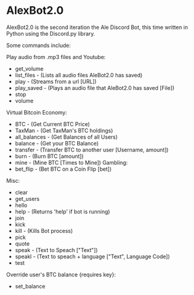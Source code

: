 # AlexBot2.0
AlexBot2.0 is the second iteration the Ale Discord Bot, this time written in Python using the Discord.py library.

Some commands include:

Play audio from .mp3 files and Youtube:
  - get_volume        
  - list_files        - (Lists all audio files AleBot2.0 has saved)
  - play              - (Streams from a url [URL])
  - play_saved        - (Plays an audio file that AleBot2.0 has saved [File])
  - stop              
  - volume            

Virtual Bitcoin Economy:
  - BTC               - (Get Current BTC Price)
  - TaxMan            - (Get TaxMan's BTC holdings)
  - all_balances      - (Get Balances of all Users)
  - balance           - (Get your BTC Balance)
  - transfer          - (Transfer BTC to another user [Username, amount])
  - burn              - (Burn BTC [amount])
  - mine              - (Mine BTC [Times to Mine])
  Gambling:
  - bet_flip          - (Bet BTC on a Coin Flip [bet])

Misc:
  - clear             
  - get_users         
  - hello             
  - help              - (Returns 'help' if bot is running)
  - join              
  - kick              
  - kill              - (Kills Bot process)
  - pick              
  - quote               
  - speak             - (Text to Speach ["Text"])
  - speakl            - (Text to speach + language ["Text", Language Code])
  - test              
  
  Override user's BTC balance {requires key}:
  - set_balance     
